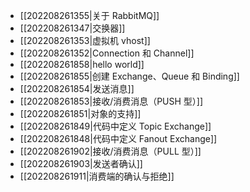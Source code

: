 
- [[202208261355|关于 RabbitMQ]]
- [[202208261347|交换器]]
- [[202208261353|虚拟机 vhost]]
- [[202208261352|Connection 和 Channel]]
- [[202208261858|hello world]]
- [[202208261855|创建 Exchange、Queue 和 Binding]]
- [[202208261854|发送消息]]
- [[202208261853|接收/消费消息（PUSH 型）]]
- [[202208261851|对象的支持]]
- [[202208261849|代码中定义 Topic Exchange]]
- [[202208261848|代码中定义 Fanout Exchange]]
- [[202208261902|接收/消费消息（PULL 型）]]
- [[202208261903|发送者确认]]
- [[202208261911|消费端的确认与拒绝]]